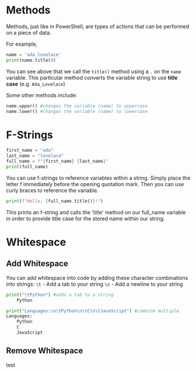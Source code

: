 # Methods
Methods, just like in PowerShell, are types of actions that can be performed on a piece of data.

For example,
```py
name = 'ada_lovelace'
print(name.title())
```
You can see above that we call the `title()` method using a `.` on the `name` variable. This particular method converts the variable string to use **title case** (e.g. `Ada_Lovelace`)

Some other methods include:
```py
name.upper() #changes the variable (name) to uppercase
name.lower() #changes the variable (name) to lowercase
```
# F-Strings
```py
first_name = "ada"
last_name = "lovelace"
full_name = f"{first_name} {last_name}"
print(full_name)
```

You can use f-strings to reference variables within a string. Simply place the letter f immediately before the opening quotation mark. Then you can use curly braces to reference the variable.

```py
print(f"Hello, {full_name.title()}!")
```

This prints an f-string and calls the 'title' method on our full_name variable in order to provide title case for the stored name within our string.

# Whitespace
## Add Whitespace
You can add whitespace into code by adding these character combinations into strings:
`\t` - Add a tab to your string 
`\n` - Add a newline to your string

```py
print("\tPython") #adds a tab to a string
	Python

print("Languages:\n\tPython\n\tC\n\tJavaScript") #combine multiple
Languages:
	Python
	C
	JavaScript
```
## Remove Whitespace

test
